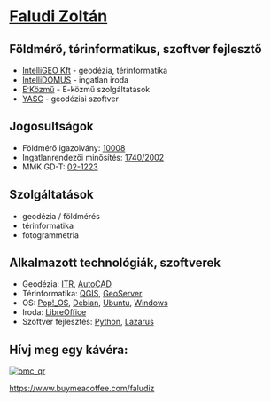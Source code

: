 # [Faludi Zoltán](https://github.com/faludiz?tab=repositories)

## Földmérő, térinformatikus, szoftver fejlesztő

- [IntelliGEO Kft](https://intelligeo.hu) - geodézia, térinformatika
- [IntelliDOMUS](https://intellidomus.hu) - ingatlan iroda
- [E:Közmű](https://ekozmu.hu) - E-közmű szolgáltatások
- [YASC](https://yasc.hu) - geodéziai szoftver

## Jogosultságok

- Földmérő igazolvány: [10008](https://geoszaki-portal.eing.foldhivatal.hu/szakertok/3d352309-c5f0-4327-94b2-a9d0da390be1)
- Ingatlanrendezői minősítés: [1740/2002](https://geoszaki-portal.eing.foldhivatal.hu/szakertok/3d352309-c5f0-4327-94b2-a9d0da390be1)
- MMK GD-T: [02-1223](https://www.mmk.hu/nevjegyzek?id=54947)

## Szolgáltatások

- geodézia / földmérés
- térinformatika
- fotogrammetria

## Alkalmazott technológiák, szoftverek

- Geodézia: [ITR](http://www.itr.hu/), [AutoCAD](https://www.autodesk.com/products/autocad/overview)
- Térinformatika: [QGIS](https://qgis.org), [GeoServer](https://geoserver.org/)
- OS: [Pop!_OS](https://pop.system76.com/), [Debian](https://debian.org), [Ubuntu](https://ubuntu.com), [Windows](https://www.microsoft.com/windows/)
- Iroda: [LibreOffice](https://libreoffice.org)
- Szoftver fejlesztés: [Python](https://www.python.org/), [Lazarus](https://www.lazarus-ide.org/)

## Hívj meg egy kávéra:

[![bmc_qr](https://user-images.githubusercontent.com/89804084/208740036-e8d7cd50-1aed-4ae8-a36c-f4d221958299.png)](https://www.buymeacoffee.com/faludiz)

https://www.buymeacoffee.com/faludiz

<!---
faludiz/faludiz is a ✨ special ✨ repository because its `README.md` (this file) appears on your GitHub profile.
You can click the Preview link to take a look at your changes.
--->
